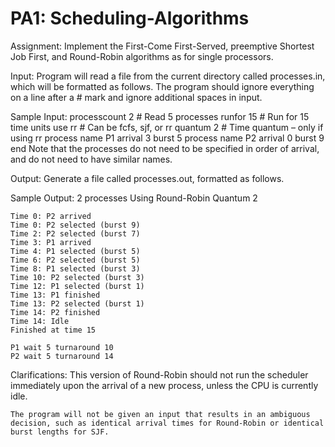 # PA1: Scheduling-Algorithms

Assignment:
	Implement the First-Come First-Served, preemptive Shortest Job First, and Round-Robin algorithms as for single processors.

Input:
	Program will read a file from the current directory called processes.in, which will be formatted as follows. The program should ignore everything on a line after a # mark and ignore additional spaces in input.

Sample Input:
	processcount 2        # Read 5 processes
	runfor 15             # Run for 15 time units
	use rr                # Can be fcfs, sjf, or rr
	quantum 2             # Time quantum – only if using rr
	process name P1 arrival 3 burst 5
	process name P2 arrival 0 burst 9
	end
Note that the processes do not need to be specified in order of arrival, and do not need to have similar names.

Output:
	Generate a file called processes.out, formatted as follows.

Sample Output:
	2 processes
	Using Round-Robin
	Quantum 2

	Time 0: P2 arrived
	Time 0: P2 selected (burst 9)
	Time 2: P2 selected (burst 7)
	Time 3: P1 arrived
	Time 4: P1 selected (burst 5)
	Time 6: P2 selected (burst 5)
	Time 8: P1 selected (burst 3)
	Time 10: P2 selected (burst 3)
	Time 12: P1 selected (burst 1)
	Time 13: P1 finished
	Time 13: P2 selected (burst 1)
	Time 14: P2 finished
	Time 14: Idle
	Finished at time 15

	P1 wait 5 turnaround 10
	P2 wait 5 turnaround 14

Clarifications:
	This version of Round-Robin should not run the scheduler immediately upon the arrival of a new process, unless the CPU is currently idle.

	The program will not be given an input that results in an ambiguous decision, such as identical arrival times for Round-Robin or identical burst lengths for SJF.